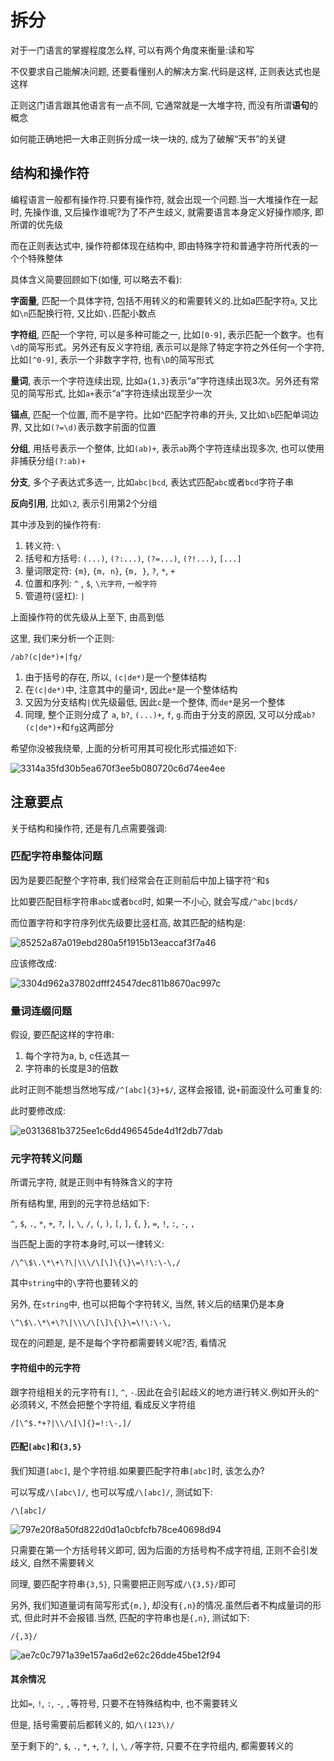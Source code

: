 # 拆分

对于一门语言的掌握程度怎么样, 可以有两个角度来衡量:读和写

不仅要求自己能解决问题, 还要看懂别人的解决方案.代码是这样, 正则表达式也是这样

正则这门语言跟其他语言有一点不同, 它通常就是一大堆字符, 而没有所谓**语句**的概念

如何能正确地把一大串正则拆分成一块一块的, 成为了破解“天书”的关键

## 结构和操作符

编程语言一般都有操作符.只要有操作符, 就会出现一个问题.当一大堆操作在一起时, 先操作谁, 又后操作谁呢?为了不产生歧义, 就需要语言本身定义好操作顺序, 即所谓的优先级

而在正则表达式中, 操作符都体现在结构中, 即由特殊字符和普通字符所代表的一个个特殊整体

具体含义简要回顾如下(如懂, 可以略去不看):

**字面量**, 匹配一个具体字符, 包括不用转义的和需要转义的.比如a匹配字符`a`, 又比如`\n`匹配换行符, 又比如`\.`匹配小数点

**字符组**, 匹配一个字符, 可以是多种可能之一, 比如`[0-9]`, 表示匹配一个数字。也有`\d`的简写形式。另外还有反义字符组, 表示可以是除了特定字符之外任何一个字符, 比如`[^0-9]`, 表示一个非数字字符, 也有`\D`的简写形式

**量词**, 表示一个字符连续出现, 比如`a{1,3}`表示“a”字符连续出现3次。另外还有常见的简写形式, 比如`a+`表示“a”字符连续出现至少一次

**锚点**, 匹配一个位置, 而不是字符。比如^匹配字符串的开头, 又比如`\b`匹配单词边界, 又比如`(?=\d)`表示数字前面的位置

**分组**, 用括号表示一个整体, 比如`(ab)+`, 表示`ab`两个字符连续出现多次, 也可以使用非捕获分组`(?:ab)+`

**分支**, 多个子表达式多选一, 比如`abc|bcd`, 表达式匹配`abc`或者`bcd`字符子串

**反向引用**, 比如`\2`, 表示引用第2个分组

其中涉及到的操作符有:

1. 转义符: `\`
2. 括号和方括号: `(...)`, `(?:...)`, `(?=...)`, `(?!...)`, `[...]`
3. 量词限定符: `{m}`, `{m, n}`, `{m, }`, `?`, `*`, `+`
4. 位置和序列: `^` , `$`,  `\元字符`,  `一般字符`
5. 管道符(竖杠): `|`

上面操作符的优先级从上至下, 由高到低

这里, 我们来分析一个正则:

`/ab?(c|de*)+|fg/`

1. 由于括号的存在, 所以, `(c|de*)`是一个整体结构
2. 在`(c|de*)`中, 注意其中的量词`*`, 因此`e*`是一个整体结构
3. 又因为分支结构`|`优先级最低, 因此`c`是一个整体, 而`de*`是另一个整体
4. 同理, 整个正则分成了 `a`, `b?`, `(...)+`, `f`, `g`.而由于分支的原因, 又可以分成`ab?(c|de*)+`和`fg`这两部分

希望你没被我绕晕, 上面的分析可用其可视化形式描述如下:

![3314a35fd30b5ea670f3ee5b080720c6d74ee4ee](Assets/3314a35fd30b5ea670f3ee5b080720c6d74ee4ee.png)

## 注意要点

关于结构和操作符, 还是有几点需要强调:

### 匹配字符串整体问题

因为是要匹配整个字符串, 我们经常会在正则前后中加上锚字符`^`和`$`

比如要匹配目标字符串`abc`或者`bcd`时, 如果一不小心, 就会写成`/^abc|bcd$/`

而位置字符和字符序列优先级要比竖杠高, 故其匹配的结构是:

![85252a87a019ebd280a5f1915b13eaccaf3f7a46](Assets/85252a87a019ebd280a5f1915b13eaccaf3f7a46.png)

应该修改成:

![3304d962a37802dfff24547dec811b8670ac997c](Assets/3304d962a37802dfff24547dec811b8670ac997c.png)

### 量词连缀问题

假设, 要匹配这样的字符串:

1. 每个字符为a, b, c任选其一
2. 字符串的长度是3的倍数

此时正则不能想当然地写成`/^[abc]{3}+$/`, 这样会报错, 说`+`前面没什么可重复的:

此时要修改成:

![e0313681b3725ee1c6dd496545de4d1f2db77dab](Assets/e0313681b3725ee1c6dd496545de4d1f2db77dab.png)

### 元字符转义问题

所谓元字符, 就是正则中有特殊含义的字符

所有结构里, 用到的元字符总结如下:

`^`, `$`, `.`, `*`, `+`, `?`, `|`, `\`, `/`, `(`, `)`, `[`, `]`, `{`, `}`, `=`, `!`, `:`, `-`, `, `

当匹配上面的字符本身时,可以一律转义:

`/\^\$\.\*\+\?\|\\\/\[\]\{\}\=\!\:\-\,/`

其中`string`中的`\`字符也要转义的

另外, 在`string`中, 也可以把每个字符转义, 当然, 转义后的结果仍是本身

`\^\$\.\*\+\?\|\\\/\[\]\{\}\=\!\:\-\,`

现在的问题是, 是不是每个字符都需要转义呢?否, 看情况

#### 字符组中的元字符

跟字符组相关的元字符有`[]`, `^`, `-`.因此在会引起歧义的地方进行转义.例如开头的`^`必须转义, 不然会把整个字符组, 看成反义字符组

`/[\^$.*+?|\\/\[\]{}=!:\-,]/`

#### 匹配`[abc]`和`{3,5}`

我们知道`[abc]`, 是个字符组.如果要匹配字符串`[abc]`时, 该怎么办?

可以写成`/\[abc\]/`, 也可以写成`/\[abc]/`, 测试如下:

`/\[abc]/`

![797e20f8a50fd822d0d1a0cbfcfb78ce40698d94](Assets/797e20f8a50fd822d0d1a0cbfcfb78ce40698d94.png)

只需要在第一个方括号转义即可, 因为后面的方括号构不成字符组, 正则不会引发歧义, 自然不需要转义

同理, 要匹配字符串`{3,5}`, 只需要把正则写成`/\{3,5}/`即可

另外, 我们知道量词有简写形式`{m,}`, 却没有`{,n}`的情况.虽然后者不构成量词的形式, 但此时并不会报错.当然, 匹配的字符串也是`{,n}`, 测试如下:

`/{,3}/`

![ae7c0c7971a39e157aa6d2e62c26dde45be12f94](Assets/ae7c0c7971a39e157aa6d2e62c26dde45be12f94.png)

#### 其余情况

比如`=`, `!`, `:`, `-`, `,`等符号, 只要不在特殊结构中, 也不需要转义

但是, 括号需要前后都转义的, 如`/\(123\)/`

至于剩下的`^`, `$`, `.`, `*`, `+`, `?`, `|`, `\`, `/`等字符, 只要不在字符组内, 都需要转义的


